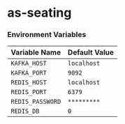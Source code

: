 # as-seating

### Environment Variables
| Variable Name    | Default Value | 
| ---------------- | ------------- | 
| `KAFKA_HOST`     | `localhost`   | 
| `KAFKA_PORT`     | `9092`        |
| `REDIS_HOST`     | `localhost`   | 
| `REDIS_PORT`     | `6379`        | 
| `REDIS_PASSWORD` | `*********`   |
| `REDIS_DB`       | `0`           | 
